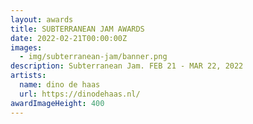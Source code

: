 ```yaml
---
layout: awards
title: SUBTERRANEAN JAM AWARDS
date: 2022-02-21T00:00:00Z
images:
  - img/subterranean-jam/banner.png
description: Subterranean Jam. FEB 21 - MAR 22, 2022
artists:
  name: dino de haas
  url: https://dinodehaas.nl/
awardImageHeight: 400
---
```

